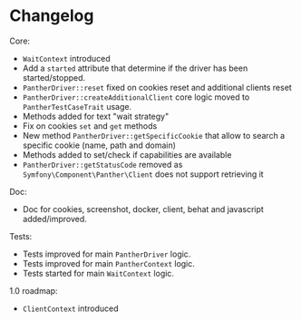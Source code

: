 # Changelog

Core:

- `WaitContext` introduced
- Add a `started` attribute that determine if the driver has been started/stopped.
- `PantherDriver::reset` fixed on cookies reset and additional clients reset
- `PantherDriver::createAdditionalClient` core logic moved to `PantherTestCaseTrait` usage.
- Methods added for text "wait strategy"
- Fix on cookies `set` and `get` methods
- New method `PantherDriver::getSpecificCookie` that allow to search a specific cookie (name, path and domain)
- Methods added to set/check if capabilities are available
- `PantherDriver::getStatusCode` removed as `Symfony\Component\Panther\Client` does not support retrieving it

Doc:

- Doc for cookies, screenshot, docker, client, behat and javascript added/improved.

Tests:

- Tests improved for main `PantherDriver` logic.
- Tests improved for main `PantherContext` logic.
- Tests started for main `WaitContext` logic.

1.0 roadmap:

- `ClientContext` introduced
